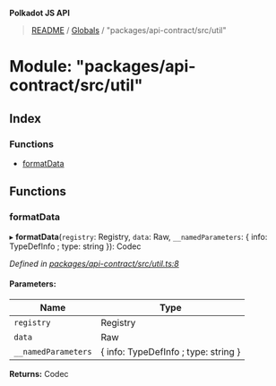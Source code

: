 **Polkadot JS API**

> [README](../README.md) / [Globals](../globals.md) / "packages/api-contract/src/util"

# Module: "packages/api-contract/src/util"

## Index

### Functions

* [formatData](_packages_api_contract_src_util_.md#formatdata)

## Functions

### formatData

▸ **formatData**(`registry`: Registry, `data`: Raw, `__namedParameters`: { info: TypeDefInfo ; type: string  }): Codec

*Defined in [packages/api-contract/src/util.ts:8](https://github.com/polkadot-js/api/blob/33c161f87/packages/api-contract/src/util.ts#L8)*

#### Parameters:

Name | Type |
------ | ------ |
`registry` | Registry |
`data` | Raw |
`__namedParameters` | { info: TypeDefInfo ; type: string  } |

**Returns:** Codec
